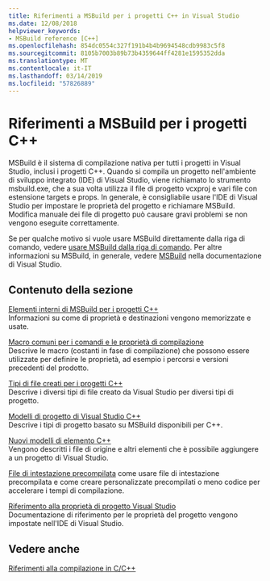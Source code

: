 ```yaml
---
title: Riferimenti a MSBuild per i progetti C++ in Visual Studio
ms.date: 12/08/2018
helpviewer_keywords:
- MSBuild reference [C++]
ms.openlocfilehash: 854dc0554c327f191b4b4b9694548cdb9983c5f8
ms.sourcegitcommit: 8105b7003b89b73b4359644ff4281e1595352dda
ms.translationtype: MT
ms.contentlocale: it-IT
ms.lasthandoff: 03/14/2019
ms.locfileid: "57826889"
---
```

# <a name="msbuild-reference-for-c-projects"></a>Riferimenti a MSBuild per i progetti C++

MSBuild è il sistema di compilazione nativa per tutti i progetti in Visual Studio, inclusi i progetti C++. Quando si compila un progetto nell'ambiente di sviluppo integrato (IDE) di Visual Studio, viene richiamato lo strumento msbuild.exe, che a sua volta utilizza il file di progetto vcxproj e vari file con estensione targets e props. In generale, è consigliabile usare l'IDE di Visual Studio per impostare le proprietà del progetto e richiamare MSBuild. Modifica manuale dei file di progetto può causare gravi problemi se non vengono eseguite correttamente.

Se per qualche motivo si vuole usare MSBuild direttamente dalla riga di comando, vedere [usare MSBuild dalla riga di comando](../msbuild-visual-cpp.md). Per altre informazioni su MSBuild, in generale, vedere [MSBuild](/visualstudio/msbuild/msbuild) nella documentazione di Visual Studio.

## <a name="in-this-section"></a>Contenuto della sezione

[Elementi interni di MSBuild per i progetti C++](msbuild-visual-cpp-overview.md)<br/>
Informazioni su come di proprietà e destinazioni vengono memorizzate e usate.

[Macro comuni per i comandi e le proprietà di compilazione](common-macros-for-build-commands-and-properties.md)<br/>
Descrive le macro (costanti in fase di compilazione) che possono essere utilizzate per definire le proprietà, ad esempio i percorsi e versioni precedenti del prodotto.

[Tipi di file creati per i progetti C++](file-types-created-for-visual-cpp-projects.md)<br/>
Descrive i diversi tipi di file creato da Visual Studio per diversi tipi di progetto.

[Modelli di progetto di Visual Studio C++](visual-cpp-project-types.md)<br>
Descrive i tipi di progetto basato su MSBuild disponibili per C++.

[Nuovi modelli di elemento C++](using-visual-cpp-add-new-item-templates.md)<br>
Vengono descritti i file di origine e altri elementi che è possibile aggiungere a un progetto di Visual Studio.

[File di intestazione precompilata](../creating-precompiled-header-files.md) come usare file di intestazione precompilata e come creare personalizzate precompilati o meno codice per accelerare i tempi di compilazione.

[Riferimento alla proprietà di progetto Visual Studio](property-pages-visual-cpp.md)<br/>
Documentazione di riferimento per le proprietà del progetto vengono impostate nell'IDE di Visual Studio.

## <a name="see-also"></a>Vedere anche

[Riferimenti alla compilazione in C/C++](c-cpp-building-reference.md)